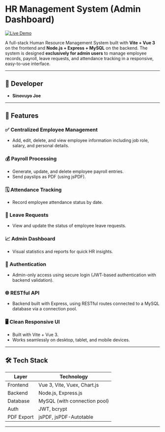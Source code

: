 # HR Management System (Admin Dashboard)

[![Live Demo](https://img.shields.io/badge/demo-online-orange)](https://your-demo-link.com)

A full-stack Human Resource Management System built with **Vite + Vue 3** on the frontend and **Node.js + Express + MySQL** on the backend. The system is designed **exclusively for admin users** to manage employee records, payroll, leave requests, and attendance tracking in a responsive, easy-to-use interface.

---

## 👤 Developer

- **Sinovuyo Joe**

---

## 🚀 Features

### ✅ Centralized Employee Management
- Add, edit, delete, and view employee information including job role, salary, and personal details.

### 💰 Payroll Processing
- Generate, update, and delete employee payroll entries.
- Send payslips as PDF (using jsPDF).

### 🗓️ Attendance Tracking
- Record employee attendance status by date.

### 📝 Leave Requests
- View and update the status of employee leave requests.

### 📈 Admin Dashboard
- Visual statistics and reports for quick HR insights.

### 🔐 Authentication
- Admin-only access using secure login (JWT-based authentication with backend validation).

### 🌐 RESTful API
- Backend built with Express, using RESTful routes connected to a MySQL database via a connection pool.

### 🖥️ Clean Responsive UI
- Built with Vite + Vue 3.
- Works seamlessly on desktop, tablet, and mobile devices.

---

## 🛠️ Tech Stack

| Layer        | Technology                 |
|--------------|----------------------------|
| Frontend     | Vue 3, Vite, Vuex, Chart.js |
| Backend      | Node.js, Express.js        |
| Database     | MySQL (with connection pool) |
| Auth         | JWT, bcrypt                |
| PDF Export   | jsPDF, jsPDF-Autotable     |

---
